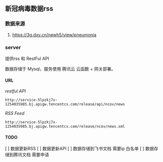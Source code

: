 ## 新冠病毒数据rss

### 数据来源

1. https://3g.dxy.cn/newh5/view/pneumonia

### server

提供rss 和 RestFul API

数据存储于 Mysql，服务使用 腾讯云 云函数 + 网关部署。

#### URL

*restful API*

```shell script
http://service-5lpzkj7x-1254035985.bj.apigw.tencentcs.com/release/api/ncov/news
```

*RSS Feed*

```shell script
http://service-5lpzkj7x-1254035985.bj.apigw.tencentcs.com/release/ncov/news.xml
```

#### TODO

[ ] 数据更新RSS
[ ] 数据更新API
[ ] 数据存储到飞书文档 需要ip 白名单
[ ] 数据存储到腾讯文档 需要申请 